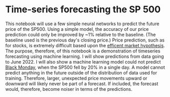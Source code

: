 # Time-series forecasting the SP 500

This notebook will use a few simple neural networks to predict the future price of the SP500.  Using a simple model, the accuracy of our price prediction could only be improved by ~1% relative to the baseline.  (The baseline used is the previous day's closing price.)  Price prediction, such as for stocks, is extremely difficult based upon the [efficent market hypothesis](https://en.wikipedia.org/wiki/Efficient-market_hypothesis).  The purpose, therefore, of this notebook is a demonstration of timeseries forecasting using machine learning.  I will show predictions from data going to June 2022.  I will also show a machine learning model could not predict [Black Monday](https://en.wikipedia.org/wiki/Black_Monday_(1987)), when the SP500 fell by 20% in a single day.  A model cannot predict anything in the future outside of the distribution of data used for training. Therefore, larger, unexpected price movements upward or downward will likely never be part of a forecast. If included, the forecast would, therefore, become noiser in terms of the predictions.
